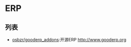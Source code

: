# ERP

## 列表

* [osbzr/gooderp_addons](https://github.com/osbzr/gooderp_addons):开源ERP <http://www.gooderp.org>

